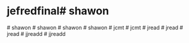 # jefredfinal#   s h a w o n  
 #   s h a w o n  
 #   s h a w o n  
 #   s h a w o n  
 #   s h a w o n  
 #   j c m t  
 #   j c m t  
 #   j r e a d  
 #   j r e a d  
 #   j r e a d  
 #   j j r e a d d  
 #   j j r e a d d  
 